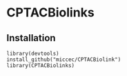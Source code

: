 # CPTACBiolinks
## Installation
```
library(devtools)
install_github("miccec/CPTACBiolink")
library(CPTACBiolinks)
```
